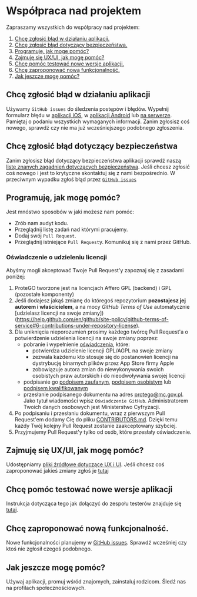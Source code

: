 # Współpraca nad projektem

Zapraszamy wszystkich do współpracy nad projektem:

1. [Chcę zgłosić błąd w działaniu aplikacji.](#Chcę-zgłosić-błąd-w-działaniu-aplikacji)
2. [Chcę zgłosić błąd dotyczący bezpieczeństwa.](#Chcę-zgłosić-błąd-dotyczący-bezpieczeństwa)
3. [Programuję, jak mogę pomóc?](#Programuję-jak-mogę-pomóc)
4. [Zajmuję się UX/UI, jak mogę pomóc?](#Zajmuję-się-uxui-jak-mogę-pomóc)
5. [Chcę pomóc testować nowe wersje aplikacji.](#Chcę-pomóc-testować-nowe-wersje-aplikacji)
6. [Chcę zaproponować nową funkcjonalność.](#Chcę-zaproponować-nową-funkcjonalność)
7. [Jak jeszcze mogę pomóc?](#Jak-jeszcze-moge-pomoc)

## Chcę zgłosić błąd w działaniu aplikacji

Używamy `GitHub issues` do śledzenia postępów i błędów. Wypełnij formularz błędu w [aplikacji iOS](https://github.com/anna-app/ios/issues/new?assignees=&labels=&template=bug_report.md&title=), w [aplikacji Android](https://github.com/anna-app/android/issues/new?assignees=&labels=&template=bug_report.md&title=) lub [na serwerze](https://github.com/anna-app/backend/issues/new?assignees=&labels=&template=bug_report.md&title=). Pamiętaj o podaniu wszystkich wymaganych informacji. Zanim zgłosisz coś nowego, sprawdź czy nie ma już wcześniejszego podobnego zgłoszenia.

## Chcę zgłosić błąd dotyczący bezpieczeństwa

Zanim zgłosisz błąd dotyczący bezpieczeństwa aplikacji sprawdź naszą [listę znanych zagadnień dotyczących bezpieczeństwa](specs/security.md). Jeśli chcesz zgłosić coś nowego i jest to krytyczne skontaktuj się z nami bezpośrednio. W przeciwnym wypadku zgłoś błąd przez [`GitHub issues`](#Chcę-zgłosić-błąd-w-działaniu-aplikacji)

## Programuję, jak mogę pomóc?

Jest mnóstwo sposobów w jaki możesz nam pomóc:
* Zrób nam audyt kodu. 
* Przeglądnij listę zadań nad którymi pracujemy. 
* Dodaj swój `Pull Request`. 
* Przeglądnij istniejące `Pull Request`y. 
Komunikuj się z nami przez GitHub.

### Oświadczenie o udzieleniu licencji
Abyśmy mogli akceptować Twoje Pull Request'y zapoznaj się z zasadami poniżej:
1. ProteGO tworzone jest na licencjach Affero GPL (backend) i GPL (pozostałe komponenty)
2. Jeśli dodajesz jakąś zmianę do któregoś repozytorium **pozostajesz jej autorem i właścicielem**, a na mocy *GitHub Terms of Use* automatycznie [udzielasz licencji na swoje zmiany])(https://help.github.com/en/github/site-policy/github-terms-of-service#6-contributions-under-repository-license).
3. Dla uniknięcia nieporozumień prosimy każdego twórcę Pull Request'a o potwierdzenie udzielenia licencji na swoje zmiany poprzez:
    * pobranie i wypełnienie [oświadczenia](files/oswiadczenie_licencja_GPL_AGPL.pdf), które:
        * potwierdza udzielenie licencji GPL/AGPL na swoje zmiany
        * zezwala każdemu kto stosuje się do postanowień licencji na dystrybucję binarnych plików przez App Store firmy Apple
        * zobowiązuje autora zmian do niewykonywania swoich osobistych praw autorskich i do nieodwoływania swojej licencji
    * podpisanie go [podpisem zaufanym](https://www.gov.pl/web/gov/podpisz-dokument-elektronicznie-wykorzystaj-podpis-zaufany), [podpisem osobistym](https://www.gov.pl/web/e-dowod/podpis-osobisty) lub [podpisem kwalifikowanym](https://pl.wikipedia.org/wiki/Podpis_kwalifikowany)
    * przesłanie podpisanego dokumentu na adres [protego@mc.gov.pl](protego@mc.gov.pl). Jako tytuł wiadomości wpisz `Oświadczenie GitHub`. Administratorem Twoich danych osobowych jest Ministerstwo Cyfryzacji.
4. Po podpisaniu i przesłaniu dokumentu, wraz z pierwszym Pull Request'em dodamy Cię do pliku [CONTRIBUTORS.md](CONTRIBUTORS.md). Dzięki temu każdy Twój kolejny Pull Request zostanie zaakceptowany szybciej.
5. Przyjmujemy Pull Request'y tylko od osób, które przesłały oświadczenie.

## Zajmuję się UX/UI, jak mogę pomóc?

Udostępniamy [pliki źródłowe dotyczące UX i UI](https://drive.google.com/drive/folders/1n2-dFkdkJWnezX3RjN1kaSOzHQiUg4iQ?usp=sharing). Jeśli chcesz coś zaproponować jakieś zmiany zgłoś je [tutaj](https://github.com/ProteGO-app/specs/issues)

## Chcę pomóc testować nowe wersje aplikacji

Instrukcja dotycząca tego jak dołączyć do zespołu testerów znajduje się [tutaj](specs/testing.md).

## Chcę zaproponować nową funkcjonalność.

Nowe funkcjonalności planujemy w [GitHub issues](https://github.com/anna-app/specs/issues). Sprawdź wcześniej czy ktoś nie zgłosił czegoś podobnego.

## Jak jeszcze mogę pomóc?

Używaj aplikacji, promuj wśród znajomych, zainstaluj rodzicom. Śledź nas na profilach społecznościowych.
